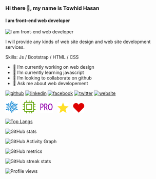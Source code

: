 ### Hi there 👋, my name is Towhid Hasan
#### I am front-end web developer 
![I am front-end web developer ](https://images.pexels.com/photos/270348/pexels-photo-270348.jpeg?auto=compress&cs=tinysrgb&dpr=2&h=250&w=840)

I will provide any kinds of web site design and web site development services.


Skills: Js / Bootstrap / HTML / CSS

- 🔭 I’m currently working on web design 
- 🌱 I’m currently learning javascript 
- 👯 I’m looking to collaborate on github 
- 💬 Ask me about web developement 


[<img src='https://cdn.jsdelivr.net/npm/simple-icons@3.0.1/icons/github.svg' alt='github' height='40'>](https://github.com/towhidhasan01)  [<img src='https://cdn.jsdelivr.net/npm/simple-icons@3.0.1/icons/linkedin.svg' alt='linkedin' height='40'>](https://www.linkedin.com/in/https://www.linkedin.com/in/towhidhasan01//)  [<img src='https://cdn.jsdelivr.net/npm/simple-icons@3.0.1/icons/facebook.svg' alt='facebook' height='40'>](https://www.facebook.com/https://www.facebook.com/towhid.hasan.01)  [<img src='https://cdn.jsdelivr.net/npm/simple-icons@3.0.1/icons/twitter.svg' alt='twitter' height='40'>](https://twitter.com/https://twitter.com/Towhidhasan01)  [<img src='https://cdn.jsdelivr.net/npm/simple-icons@3.0.1/icons/icloud.svg' alt='website' height='40'>](towhidhassan.com)  

<a href='https://archiveprogram.github.com/'><img src='https://raw.githubusercontent.com/acervenky/animated-github-badges/master/assets/acbadge.gif' width='40' height='40'></a> <a href='https://docs.github.com/en/developers'><img src='https://raw.githubusercontent.com/acervenky/animated-github-badges/master/assets/devbadge.gif' width='40' height='40'></a> <a href='https://github.com/pricing'><img src='https://raw.githubusercontent.com/acervenky/animated-github-badges/master/assets/pro.gif' width='40' height='40'></a> <a href='https://stars.github.com/'><img src='https://raw.githubusercontent.com/acervenky/animated-github-badges/master/assets/starbadge.gif' width='35' height='35'></a> <a href='https://docs.github.com/en/github/supporting-the-open-source-community-with-github-sponsors'><img src='https://raw.githubusercontent.com/acervenky/animated-github-badges/master/assets/sponsorbadge.gif' width='35' height='35'></a> 

[![Top Langs](https://github-readme-stats.vercel.app/api/top-langs/?username=towhidhasan01)](https://github.com/anuraghazra/github-readme-stats)

![GitHub stats](https://github-readme-stats.vercel.app/api?username=towhidhasan01&show_icons=true&count_private=true)  

![GitHub Activity Graph](https://activity-graph.herokuapp.com/graph?username=towhidhasan01)  

![GitHub metrics](https://metrics.lecoq.io/towhidhasan01)  

![GitHub streak stats](https://github-readme-streak-stats.herokuapp.com/?user=towhidhasan01)  

![Profile views](https://gpvc.arturio.dev/towhidhasan01)  

